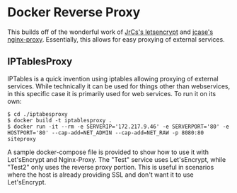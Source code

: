 # Docker Reverse Proxy
This builds off of the wonderful work of [JrCs's letsencrypt](https://github.com/JrCs/docker-letsencrypt-nginx-proxy-companion/tree/stable) and [jcase's nginx-proxy](https://github.com/jwilder/nginx-proxy). Essentially, this allows for easy proxying of external services.

## IPTablesProxy
IPTables is a quick invention using iptables allowing proxying of external services. While technically it can be used for things other than webservices, in this specific case it is primarily used for web services. To run it on its own:
```
$ cd ./iptabesproxy
$ docker build -t iptablesproxy .
$ docker run -it --rm -e SERVERIP='172.217.9.46' -e SERVERPORT='80' -e HOSTPORT='80' --cap-add=NET_ADMIN --cap-add=NET_RAW -p 8080:80 siteproxy
```
A sample docker-compose file is provided to show how to use it with Let'sEncrypt and Nginx-Proxy. The "Test" service uses Let'sEncrypt, while "Test2" only uses the reverse proxy portion. This is useful in scenarios where the host is already providing SSL and don't want it to use Let'sEncrypt.